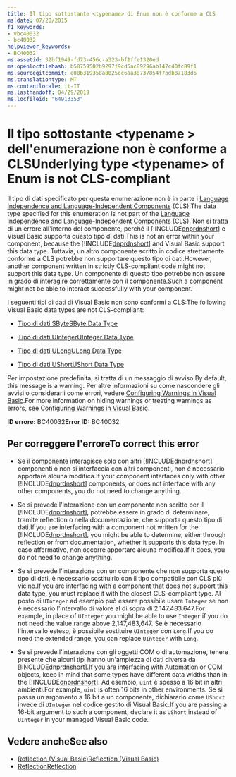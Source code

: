 ```yaml
---
title: Il tipo sottostante <typename> di Enum non è conforme a CLS
ms.date: 07/20/2015
f1_keywords:
- vbc40032
- bc40032
helpviewer_keywords:
- BC40032
ms.assetid: 32bf1949-fd73-456c-a323-bf1ffe1320ed
ms.openlocfilehash: b58759502b9297f9cd5ac89296ab147c40fc89f1
ms.sourcegitcommit: e08b319358a8025cc6aa38737854f7bdb87183d6
ms.translationtype: MT
ms.contentlocale: it-IT
ms.lasthandoff: 04/29/2019
ms.locfileid: "64913353"
---
```

# <a name="underlying-type-typename-of-enum-is-not-cls-compliant"></a><span data-ttu-id="32653-102">Il tipo sottostante \<typename > dell'enumerazione non è conforme a CLS</span><span class="sxs-lookup"><span data-stu-id="32653-102">Underlying type \<typename> of Enum is not CLS-compliant</span></span>
<span data-ttu-id="32653-103">Il tipo di dati specificato per questa enumerazione non è in parte i [Language Independence and Language-Independent Components](../../../standard/language-independence-and-language-independent-components.md) (CLS).</span><span class="sxs-lookup"><span data-stu-id="32653-103">The data type specified for this enumeration is not part of the [Language Independence and Language-Independent Components](../../../standard/language-independence-and-language-independent-components.md) (CLS).</span></span> <span data-ttu-id="32653-104">Non si tratta di un errore all'interno del componente, perché il [!INCLUDE[dnprdnshort](~/includes/dnprdnshort-md.md)] e Visual Basic supporta questo tipo di dati.</span><span class="sxs-lookup"><span data-stu-id="32653-104">This is not an error within your component, because the [!INCLUDE[dnprdnshort](~/includes/dnprdnshort-md.md)] and Visual Basic support this data type.</span></span> <span data-ttu-id="32653-105">Tuttavia, un altro componente scritto in codice strettamente conforme a CLS potrebbe non supportare questo tipo di dati.</span><span class="sxs-lookup"><span data-stu-id="32653-105">However, another component written in strictly CLS-compliant code might not support this data type.</span></span> <span data-ttu-id="32653-106">Un componente di questo tipo potrebbe non essere in grado di interagire correttamente con il componente.</span><span class="sxs-lookup"><span data-stu-id="32653-106">Such a component might not be able to interact successfully with your component.</span></span>  
  
 <span data-ttu-id="32653-107">I seguenti tipi di dati di Visual Basic non sono conformi a CLS:</span><span class="sxs-lookup"><span data-stu-id="32653-107">The following Visual Basic data types are not CLS-compliant:</span></span>  
  
- [<span data-ttu-id="32653-108">Tipo di dati SByte</span><span class="sxs-lookup"><span data-stu-id="32653-108">SByte Data Type</span></span>](../../../visual-basic/language-reference/data-types/sbyte-data-type.md)  
  
- [<span data-ttu-id="32653-109">Tipo di dati UInteger</span><span class="sxs-lookup"><span data-stu-id="32653-109">UInteger Data Type</span></span>](../../../visual-basic/language-reference/data-types/uinteger-data-type.md)  
  
- [<span data-ttu-id="32653-110">Tipo di dati ULong</span><span class="sxs-lookup"><span data-stu-id="32653-110">ULong Data Type</span></span>](../../../visual-basic/language-reference/data-types/ulong-data-type.md)  
  
- [<span data-ttu-id="32653-111">Tipo di dati UShort</span><span class="sxs-lookup"><span data-stu-id="32653-111">UShort Data Type</span></span>](../../../visual-basic/language-reference/data-types/ushort-data-type.md)  
  
 <span data-ttu-id="32653-112">Per impostazione predefinita, si tratta di un messaggio di avviso.</span><span class="sxs-lookup"><span data-stu-id="32653-112">By default, this message is a warning.</span></span> <span data-ttu-id="32653-113">Per altre informazioni su come nascondere gli avvisi o considerarli come errori, vedere [Configuring Warnings in Visual Basic](/visualstudio/ide/configuring-warnings-in-visual-basic).</span><span class="sxs-lookup"><span data-stu-id="32653-113">For more information on hiding warnings or treating warnings as errors, see [Configuring Warnings in Visual Basic](/visualstudio/ide/configuring-warnings-in-visual-basic).</span></span>  
  
 <span data-ttu-id="32653-114">**ID errore:** BC40032</span><span class="sxs-lookup"><span data-stu-id="32653-114">**Error ID:** BC40032</span></span>  
  
## <a name="to-correct-this-error"></a><span data-ttu-id="32653-115">Per correggere l'errore</span><span class="sxs-lookup"><span data-stu-id="32653-115">To correct this error</span></span>  
  
- <span data-ttu-id="32653-116">Se il componente interagisce solo con altri [!INCLUDE[dnprdnshort](~/includes/dnprdnshort-md.md)] componenti o non si interfaccia con altri componenti, non è necessario apportare alcuna modifica.</span><span class="sxs-lookup"><span data-stu-id="32653-116">If your component interfaces only with other [!INCLUDE[dnprdnshort](~/includes/dnprdnshort-md.md)] components, or does not interface with any other components, you do not need to change anything.</span></span>  
  
- <span data-ttu-id="32653-117">Se si prevede l'interazione con un componente non scritto per il [!INCLUDE[dnprdnshort](~/includes/dnprdnshort-md.md)], potrebbe essere in grado di determinare, tramite reflection o nella documentazione, che supporta questo tipo di dati.</span><span class="sxs-lookup"><span data-stu-id="32653-117">If you are interfacing with a component not written for the [!INCLUDE[dnprdnshort](~/includes/dnprdnshort-md.md)], you might be able to determine, either through reflection or from documentation, whether it supports this data type.</span></span> <span data-ttu-id="32653-118">In caso affermativo, non occorre apportare alcuna modifica.</span><span class="sxs-lookup"><span data-stu-id="32653-118">If it does, you do not need to change anything.</span></span>  
  
- <span data-ttu-id="32653-119">Se si prevede l'interazione con un componente che non supporta questo tipo di dati, è necessario sostituirlo con il tipo compatibile con CLS più vicino.</span><span class="sxs-lookup"><span data-stu-id="32653-119">If you are interfacing with a component that does not support this data type, you must replace it with the closest CLS-compliant type.</span></span> <span data-ttu-id="32653-120">Al posto di `UInteger` ad esempio può essere possibile usare `Integer` se non è necessario l'intervallo di valore al di sopra di 2.147.483.647.</span><span class="sxs-lookup"><span data-stu-id="32653-120">For example, in place of `UInteger` you might be able to use `Integer` if you do not need the value range above 2,147,483,647.</span></span> <span data-ttu-id="32653-121">Se è necessario l'intervallo esteso, è possibile sostituire `UInteger` con `Long`.</span><span class="sxs-lookup"><span data-stu-id="32653-121">If you do need the extended range, you can replace `UInteger` with `Long`.</span></span>  
  
- <span data-ttu-id="32653-122">Se si prevede l'interazione con gli oggetti COM o di automazione, tenere presente che alcuni tipi hanno un'ampiezza di dati diversa da [!INCLUDE[dnprdnshort](~/includes/dnprdnshort-md.md)].</span><span class="sxs-lookup"><span data-stu-id="32653-122">If you are interfacing with Automation or COM objects, keep in mind that some types have different data widths than in the [!INCLUDE[dnprdnshort](~/includes/dnprdnshort-md.md)].</span></span> <span data-ttu-id="32653-123">Ad esempio, `uint` è spesso a 16 bit in altri ambienti.</span><span class="sxs-lookup"><span data-stu-id="32653-123">For example, `uint` is often 16 bits in other environments.</span></span> <span data-ttu-id="32653-124">Se si passa un argomento a 16 bit a un componente, dichiararlo come `UShort` invece di `UInteger` nel codice gestito di Visual Basic.</span><span class="sxs-lookup"><span data-stu-id="32653-124">If you are passing a 16-bit argument to such a component, declare it as `UShort` instead of `UInteger` in your managed Visual Basic code.</span></span>  
  
## <a name="see-also"></a><span data-ttu-id="32653-125">Vedere anche</span><span class="sxs-lookup"><span data-stu-id="32653-125">See also</span></span>

- [<span data-ttu-id="32653-126">Reflection (Visual Basic)</span><span class="sxs-lookup"><span data-stu-id="32653-126">Reflection (Visual Basic)</span></span>](../../programming-guide/concepts/reflection.md)
- [<span data-ttu-id="32653-127">Reflection</span><span class="sxs-lookup"><span data-stu-id="32653-127">Reflection</span></span>](../../../framework/reflection-and-codedom/reflection.md)
